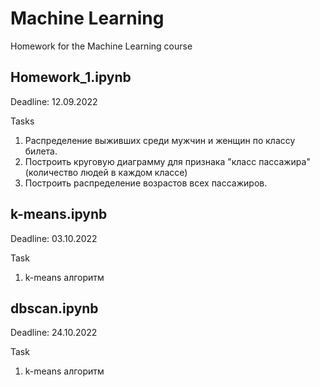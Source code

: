 # Machine Learning

Homework for the Machine Learning course

## Homework_1.ipynb

Deadline: 12.09.2022

Tasks
1. Распределение выживших среди мужчин и женщин по классу билета.
2. Построить круговую диаграмму для признака "класс пассажира" (количество людей в каждом классе)
3. Построить распределение возрастов всех пассажиров.

## k-means.ipynb

Deadline: 03.10.2022

Task
1. k-means алгоритм

## dbscan.ipynb

Deadline: 24.10.2022

Task
1. k-means алгоритм
